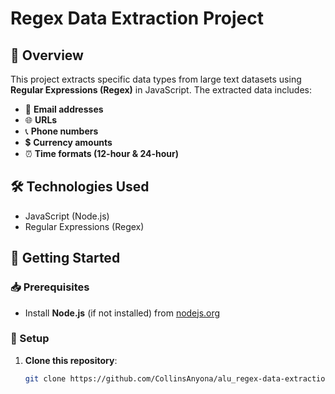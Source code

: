 # Regex Data Extraction Project

## 📌 Overview
This project extracts specific data types from large text datasets using **Regular Expressions (Regex)** in JavaScript. The extracted data includes:
- 📧 **Email addresses**
- 🌐 **URLs**
- 📞 **Phone numbers**
- 💲 **Currency amounts**
- ⏰ **Time formats (12-hour & 24-hour)**

## 🛠 Technologies Used
- JavaScript (Node.js)
- Regular Expressions (Regex)

## 🚀 Getting Started

### 📥 Prerequisites
- Install **Node.js** (if not installed) from [nodejs.org](https://nodejs.org/)

### 📌 Setup
1. **Clone this repository**:
   ```sh
   git clone https://github.com/CollinsAnyona/alu_regex-data-extraction-CollinsAnyona.git
